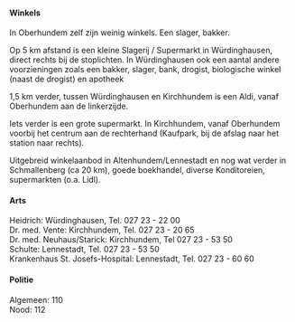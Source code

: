 #### Winkels

In Oberhundem zelf zijn weinig winkels. Een slager, bakker.

Op 5 km afstand is een kleine Slagerij / Supermarkt in Würdinghausen, direct rechts bij de stoplichten. In Würdinghausen ook een aantal andere voorzieningen zoals een bakker, slager, bank, drogist, biologische winkel (naast de drogist) en apotheek

1,5 km verder, tussen Würdinghausen en Kirchhundem is een Aldi, vanaf Oberhundem aan de linkerzijde.

Iets verder is een grote supermarkt. In Kirchhundem, vanaf Oberhundem voorbij het centrum aan de rechterhand (Kaufpark, bij de afslag naar het station naar rechts).

Uitgebreid winkelaanbod in Altenhundem/Lennestadt en nog wat verder in Schmallenberg (ca 20 km), goede boekhandel, diverse Konditoreien, supermarkten (o.a. Lidl).


#### Arts

Heidrich:  Würdinghausen, Tel. 027 23 - 22 00<br/>
Dr. med. Vente: Kirchhundem, Tel. 027 23 - 20 65<br/>
Dr. med. Neuhaus/Starick: Kirchhundem, Tel 027 23 - 53 50<br/>
Schulte: Lennestadt, Tel. 027 23 - 53 50<br/>
Krankenhaus St. Josefs-Hospital: Lennestadt, Tel. 027 23 - 60 60<br/>

#### Politie

Algemeen:  110<br/>
Nood:      112
